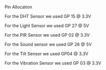 Pin Allocation

For the DHT Sensor we used GP 15 @ 3.3V

For the Light Sensor we used GP 27 @ 5V

For the PIR Sensor we used GP 02 @ 3.3V

For the Sound sensor we used GP 26 @ 5V

For the Tilt Sensor we used GP04 @ 3.3V

For the Vibration Sensor we used GP 03 @ 3.3V
